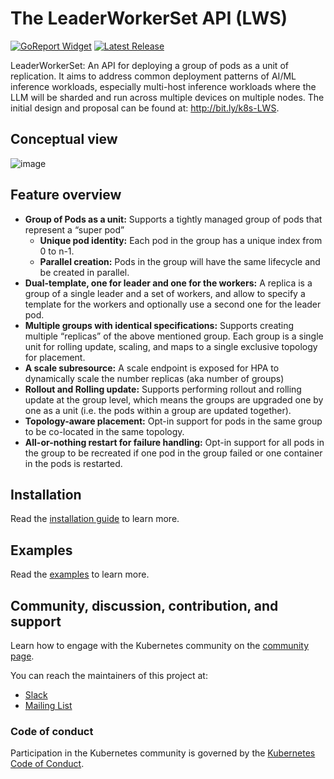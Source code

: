 # The LeaderWorkerSet API (LWS)

[![GoReport Widget]][GoReport Status]
[![Latest Release](https://img.shields.io/github/v/release/kubernetes-sigs/lws?include_prereleases)](https://github.com/kubernetes-sigs/lws/releases/latest)

[GoReport Widget]: https://goreportcard.com/badge/github.com/kubernetes-sigs/lws
[GoReport Status]: https://goreportcard.com/report/github.com/kubernetes-sigs/lws

LeaderWorkerSet: An API for deploying a group of pods as a unit of replication. It aims to address common deployment patterns of AI/ML inference workloads, especially multi-host inference workloads where the LLM will be sharded and run across multiple devices on multiple nodes.
The initial design and proposal can be found at: <http://bit.ly/k8s-LWS>.

## Conceptual view

![image](https://github.com/kubernetes-sigs/lws/assets/9022859/afe68191-609c-4b34-b992-107838002e0a)

## Feature overview

- **Group of Pods as a unit:** Supports a tightly managed group of pods that represent a “super pod”
  - **Unique pod identity:** Each pod in the group has a unique index from 0 to n-1.
  - **Parallel creation:** Pods in the group will have the same lifecycle and be created in parallel.
- **Dual-template, one for leader and one for the workers:** A replica is a group of a single leader and a set of workers, and allow to specify a template for the workers and optionally use a second one for the leader pod.
- **Multiple groups with identical specifications:** Supports creating multiple “replicas” of the above mentioned group. Each group is a single unit for rolling update, scaling, and maps to a single exclusive topology for placement.
- **A scale subresource:** A scale endpoint is exposed for HPA to dynamically scale the number replicas (aka number of groups)
- **Rollout and Rolling update:** Supports performing rollout and rolling update at the group level, which means the groups are upgraded one by one as a unit (i.e. the pods within a group are updated together).
- **Topology-aware placement:** Opt-in support for pods in the same group to be co-located in the same topology.
- **All-or-nothing restart for failure handling:** Opt-in support for all pods in the group to be recreated if one pod in the group failed or one container in the pods is restarted.

## Installation

Read the [installation guide](/docs/setup/install.md) to learn more.

## Examples

Read the [examples](/docs/examples/sample/README.md) to learn more.

## Community, discussion, contribution, and support

Learn how to engage with the Kubernetes community on the [community page](http://kubernetes.io/community/).

You can reach the maintainers of this project at:

- [Slack](https://kubernetes.slack.com/messages/sig-apps)
- [Mailing List](https://groups.google.com/g/kubernetes-sig-apps)

### Code of conduct

Participation in the Kubernetes community is governed by the [Kubernetes Code of Conduct](code-of-conduct.md).
